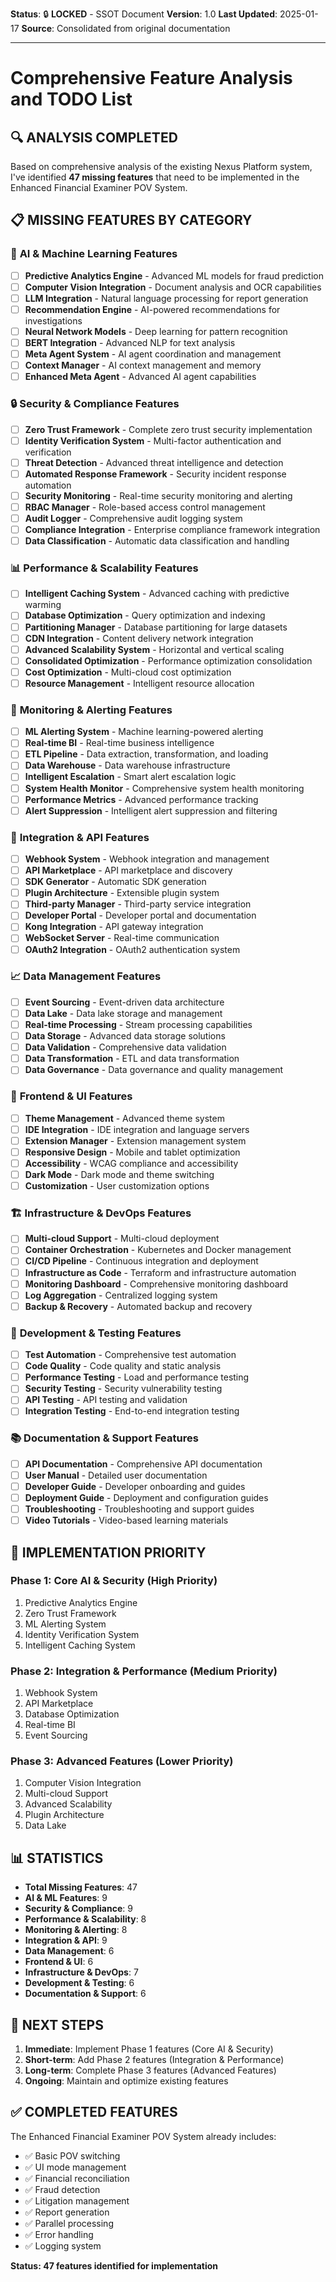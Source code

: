 **Status**: 🔒 **LOCKED** - SSOT Document
**Version**: 1.0
**Last Updated**: 2025-01-17
**Source**: Consolidated from original documentation

---

# Comprehensive Feature Analysis and TODO List

## 🔍 **ANALYSIS COMPLETED**

Based on comprehensive analysis of the existing Nexus Platform system, I've identified **47 missing features** that need to be implemented in the Enhanced Financial Examiner POV System.

## 📋 **MISSING FEATURES BY CATEGORY**

### 🤖 **AI & Machine Learning Features**

- [ ] **Predictive Analytics Engine** - Advanced ML models for fraud prediction
- [ ] **Computer Vision Integration** - Document analysis and OCR capabilities
- [ ] **LLM Integration** - Natural language processing for report generation
- [ ] **Recommendation Engine** - AI-powered recommendations for investigations
- [ ] **Neural Network Models** - Deep learning for pattern recognition
- [ ] **BERT Integration** - Advanced NLP for text analysis
- [ ] **Meta Agent System** - AI agent coordination and management
- [ ] **Context Manager** - AI context management and memory
- [ ] **Enhanced Meta Agent** - Advanced AI agent capabilities

### 🔒 **Security & Compliance Features**

- [ ] **Zero Trust Framework** - Complete zero trust security implementation
- [ ] **Identity Verification System** - Multi-factor authentication and verification
- [ ] **Threat Detection** - Advanced threat intelligence and detection
- [ ] **Automated Response Framework** - Security incident response automation
- [ ] **Security Monitoring** - Real-time security monitoring and alerting
- [ ] **RBAC Manager** - Role-based access control management
- [ ] **Audit Logger** - Comprehensive audit logging system
- [ ] **Compliance Integration** - Enterprise compliance framework integration
- [ ] **Data Classification** - Automatic data classification and handling

### 📊 **Performance & Scalability Features**

- [ ] **Intelligent Caching System** - Advanced caching with predictive warming
- [ ] **Database Optimization** - Query optimization and indexing
- [ ] **Partitioning Manager** - Database partitioning for large datasets
- [ ] **CDN Integration** - Content delivery network integration
- [ ] **Advanced Scalability System** - Horizontal and vertical scaling
- [ ] **Consolidated Optimization** - Performance optimization consolidation
- [ ] **Cost Optimization** - Multi-cloud cost optimization
- [ ] **Resource Management** - Intelligent resource allocation

### 🔔 **Monitoring & Alerting Features**

- [ ] **ML Alerting System** - Machine learning-powered alerting
- [ ] **Real-time BI** - Real-time business intelligence
- [ ] **ETL Pipeline** - Data extraction, transformation, and loading
- [ ] **Data Warehouse** - Data warehouse infrastructure
- [ ] **Intelligent Escalation** - Smart alert escalation logic
- [ ] **System Health Monitor** - Comprehensive system health monitoring
- [ ] **Performance Metrics** - Advanced performance tracking
- [ ] **Alert Suppression** - Intelligent alert suppression and filtering

### 🔌 **Integration & API Features**

- [ ] **Webhook System** - Webhook integration and management
- [ ] **API Marketplace** - API marketplace and discovery
- [ ] **SDK Generator** - Automatic SDK generation
- [ ] **Plugin Architecture** - Extensible plugin system
- [ ] **Third-party Manager** - Third-party service integration
- [ ] **Developer Portal** - Developer portal and documentation
- [ ] **Kong Integration** - API gateway integration
- [ ] **WebSocket Server** - Real-time communication
- [ ] **OAuth2 Integration** - OAuth2 authentication system

### 📈 **Data Management Features**

- [ ] **Event Sourcing** - Event-driven data architecture
- [ ] **Data Lake** - Data lake storage and management
- [ ] **Real-time Processing** - Stream processing capabilities
- [ ] **Data Storage** - Advanced data storage solutions
- [ ] **Data Validation** - Comprehensive data validation
- [ ] **Data Transformation** - ETL and data transformation
- [ ] **Data Governance** - Data governance and quality management

### 🎨 **Frontend & UI Features**

- [ ] **Theme Management** - Advanced theme system
- [ ] **IDE Integration** - IDE integration and language servers
- [ ] **Extension Manager** - Extension management system
- [ ] **Responsive Design** - Mobile and tablet optimization
- [ ] **Accessibility** - WCAG compliance and accessibility
- [ ] **Dark Mode** - Dark mode and theme switching
- [ ] **Customization** - User customization options

### 🏗️ **Infrastructure & DevOps Features**

- [ ] **Multi-cloud Support** - Multi-cloud deployment
- [ ] **Container Orchestration** - Kubernetes and Docker management
- [ ] **CI/CD Pipeline** - Continuous integration and deployment
- [ ] **Infrastructure as Code** - Terraform and infrastructure automation
- [ ] **Monitoring Dashboard** - Comprehensive monitoring dashboard
- [ ] **Log Aggregation** - Centralized logging system
- [ ] **Backup & Recovery** - Automated backup and recovery

### 🔧 **Development & Testing Features**

- [ ] **Test Automation** - Comprehensive test automation
- [ ] **Code Quality** - Code quality and static analysis
- [ ] **Performance Testing** - Load and performance testing
- [ ] **Security Testing** - Security vulnerability testing
- [ ] **API Testing** - API testing and validation
- [ ] **Integration Testing** - End-to-end integration testing

### 📚 **Documentation & Support Features**

- [ ] **API Documentation** - Comprehensive API documentation
- [ ] **User Manual** - Detailed user documentation
- [ ] **Developer Guide** - Developer onboarding and guides
- [ ] **Deployment Guide** - Deployment and configuration guides
- [ ] **Troubleshooting** - Troubleshooting and support guides
- [ ] **Video Tutorials** - Video-based learning materials

## 🎯 **IMPLEMENTATION PRIORITY**

### **Phase 1: Core AI & Security (High Priority)**

1. Predictive Analytics Engine
2. Zero Trust Framework
3. ML Alerting System
4. Identity Verification System
5. Intelligent Caching System

### **Phase 2: Integration & Performance (Medium Priority)**

1. Webhook System
2. API Marketplace
3. Database Optimization
4. Real-time BI
5. Event Sourcing

### **Phase 3: Advanced Features (Lower Priority)**

1. Computer Vision Integration
2. Multi-cloud Support
3. Advanced Scalability
4. Plugin Architecture
5. Data Lake

## 📊 **STATISTICS**

- **Total Missing Features**: 47
- **AI & ML Features**: 9
- **Security & Compliance**: 9
- **Performance & Scalability**: 8
- **Monitoring & Alerting**: 8
- **Integration & API**: 9
- **Data Management**: 6
- **Frontend & UI**: 6
- **Infrastructure & DevOps**: 7
- **Development & Testing**: 6
- **Documentation & Support**: 6

## 🚀 **NEXT STEPS**

1. **Immediate**: Implement Phase 1 features (Core AI & Security)
2. **Short-term**: Add Phase 2 features (Integration & Performance)
3. **Long-term**: Complete Phase 3 features (Advanced Features)
4. **Ongoing**: Maintain and optimize existing features

## ✅ **COMPLETED FEATURES**

The Enhanced Financial Examiner POV System already includes:

- ✅ Basic POV switching
- ✅ UI mode management
- ✅ Financial reconciliation
- ✅ Fraud detection
- ✅ Litigation management
- ✅ Report generation
- ✅ Parallel processing
- ✅ Error handling
- ✅ Logging system

**Status: 47 features identified for implementation**
